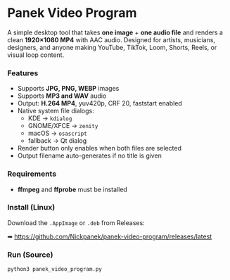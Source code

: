 # Panek Video Program

A simple desktop tool that takes **one image** + **one audio file** and renders a clean **1920×1080 MP4** with AAC audio. Designed for artists, musicians, designers, and anyone making YouTube, TikTok, Loom, Shorts, Reels, or visual loop content.

### Features
- Supports **JPG, PNG, WEBP** images
- Supports **MP3 and WAV** audio
- Output: **H.264 MP4**, yuv420p, CRF 20, faststart enabled
- Native system file dialogs:
  - KDE → `kdialog`
  - GNOME/XFCE → `zenity`
  - macOS → `osascript`
  - fallback → Qt dialog
- Render button only enables when both files are selected
- Output filename auto-generates if no title is given

### Requirements
- **ffmpeg** and **ffprobe** must be installed

### Install (Linux)
Download the `.AppImage` or `.deb` from Releases:

➡ https://github.com/Nickpanek/panek-video-program/releases/latest

### Run (Source)
```bash
python3 panek_video_program.py
